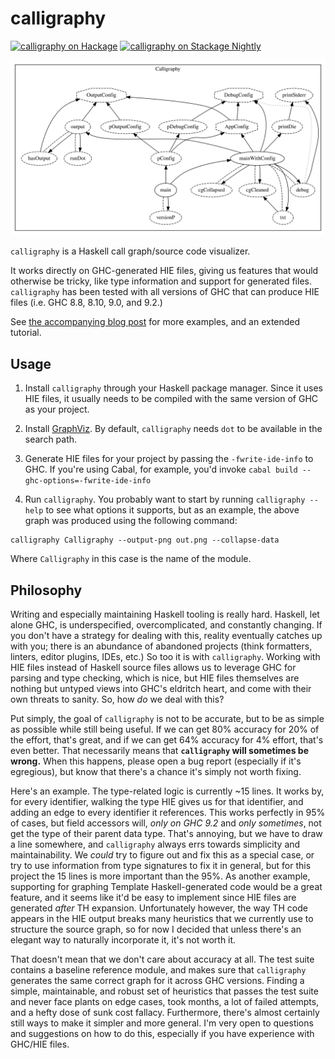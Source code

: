 # calligraphy
[![calligraphy on Hackage](https://img.shields.io/hackage/v/calligraphy)](http://hackage.haskell.org/package/calligraphy)
[![calligraphy on Stackage Nightly](https://stackage.org/package/calligraphy/badge/nightly)](https://stackage.org/nightly/package/calligraphy)

![Calligraphy](./calligraphy.svg)

`calligraphy` is a Haskell call graph/source code visualizer.

It works directly on GHC-generated HIE files, giving us features that would otherwise be tricky, like type information and support for generated files.
`calligraphy` has been tested with all versions of GHC that can produce HIE files (i.e. GHC 8.8, 8.10, 9.0, and 9.2.)

See [the accompanying blog post](https://jonascarpay.com/posts/2022-04-26-calligraphy-tutorial.html) for more examples, and an extended tutorial.

## Usage

1. Install `calligraphy` through your Haskell package manager.
Since it uses HIE files, it usually needs to be compiled with the same version of GHC as your project.

2. Install [GraphViz](https://graphviz.org/). By default, `calligraphy` needs `dot` to be available in the search path.

3. Generate HIE files for your project by passing the `-fwrite-ide-info` to GHC.
If you're using Cabal, for example, you'd invoke `cabal build --ghc-options=-fwrite-ide-info`

4. Run `calligraphy`.
You probably want to start by running `calligraphy --help` to see what options it supports, but as an example, the above graph was produced using the following command:
```
calligraphy Calligraphy --output-png out.png --collapse-data
```
Where `Calligraphy` in this case is the name of the module.

## Philosophy

Writing and especially maintaining Haskell tooling is really hard.
Haskell, let alone GHC, is underspecified, overcomplicated, and constantly changing.
If you don't have a strategy for dealing with this, reality eventually catches up with you; there is an abundance of abandoned projects (think formatters, linters, editor plugins, IDEs, etc.)
So too it is with `calligraphy`.
Working with HIE files instead of Haskell source files allows us to leverage GHC for parsing and type checking, which is nice, but HIE files themselves are nothing but untyped views into GHC's eldritch heart, and come with their own threats to sanity.
So, how _do_ we deal with this?

Put simply, the goal of `calligraphy` is not to be accurate, but to be as simple as possible while still being useful.
If we can get 80% accuracy for 20% of the effort, that's great, and if we can get 64% accuracy for 4% effort, that's even better.
That necessarily means that **`calligraphy` will sometimes be wrong.**
When this happens, please open a bug report (especially if it's egregious), but know that there's a chance it's simply not worth fixing.

Here's an example.
The type-related logic is currently ~15 lines.
It works by, for every identifier, walking the type HIE gives us for that identifier, and adding an edge to every identifier it references.
This works perfectly in 95% of cases, but field accessors will, _only on GHC 9.2_ and _only sometimes_, not get the type of their parent data type.
That's annoying, but we have to draw a line somewhere, and `calligraphy` always errs towards simplicity and maintainability.
We _could_ try to figure out and fix this as a special case, or try to use information from type signatures to fix it in general, but for this project the 15 lines is more important than the 95%.
As another example, supporting for graphing Template Haskell-generated code would be a great feature, and it seems like it'd be easy to implement since HIE files are generated _after_ TH expansion.
Unfortunately however, the way TH code appears in the HIE output breaks many heuristics that we currently use to structure the source graph, so for now I decided that unless there's an elegant way to naturally incorporate it, it's not worth it.

That doesn't mean that we don't care about accuracy at all.
The test suite contains a baseline reference module, and makes sure that `calligraphy` generates the same correct graph for it across GHC versions.
Finding a simple, maintainable, and robust set of heuristics that passes the test suite and never face plants on edge cases, took months, a lot of failed attempts, and a hefty dose of sunk cost fallacy.
Furthermore, there's almost certainly still ways to make it simpler and more general.
I'm very open to questions and suggestions on how to do this, especially if you have experience with GHC/HIE files.
